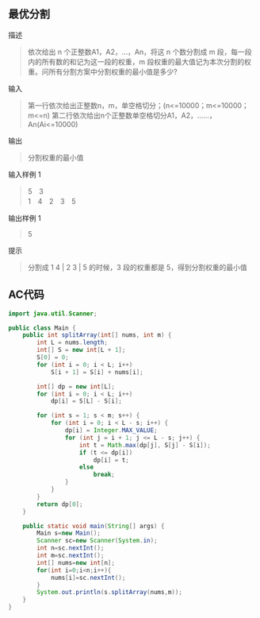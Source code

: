 ## 最优分割

描述

> 依次给出 n 个正整数A1，A2，…，An，将这 n 个数分割成 m 段，每一段内的所有数的和记为这一段的权重，m 段权重的最大值记为本次分割的权重。问所有分割方案中分割权重的最小值是多少?

输入

> 第一行依次给出正整数n，m，单空格切分；(n<=10000；m<=10000；m<=n)
> 第二行依次给出n个正整数单空格切分A1，A2，……，An(Ai<=10000)

输出
> 分割权重的最小值



输入样例 1 
> 5　3  
> 1　4　2　3　5  

输出样例 1
> 5

提示

> 分割成 1 4 | 2 3 | 5 的时候，3 段的权重都是 5，得到分割权重的最小值



## AC代码

```java
import java.util.Scanner;

public class Main {
    public int splitArray(int[] nums, int m) {
        int L = nums.length;
        int[] S = new int[L + 1];
        S[0] = 0;
        for (int i = 0; i < L; i++)
            S[i + 1] = S[i] + nums[i];

        int[] dp = new int[L];
        for (int i = 0; i < L; i++)
            dp[i] = S[L] - S[i];

        for (int s = 1; s < m; s++) {
            for (int i = 0; i < L - s; i++) {
                dp[i] = Integer.MAX_VALUE;
                for (int j = i + 1; j <= L - s; j++) {
                    int t = Math.max(dp[j], S[j] - S[i]);
                    if (t <= dp[i])
                        dp[i] = t;
                    else
                        break;
                }
            }
        }
        return dp[0];
    }

    public static void main(String[] args) {
        Main s=new Main();
        Scanner sc=new Scanner(System.in);
        int n=sc.nextInt();
        int m=sc.nextInt();
        int[] nums=new int[n];
        for(int i=0;i<n;i++){
            nums[i]=sc.nextInt();
        }
        System.out.println(s.splitArray(nums,m));
    }
}
```